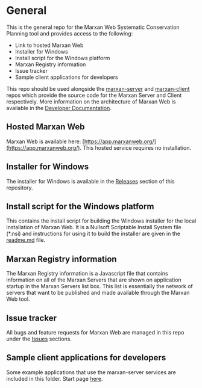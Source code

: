 # General
This is the general repo for the Marxan Web Systematic Conservation Planning tool and provides access to the following:
- Link to hosted Marxan Web 
- Installer for Windows
- Install script for the Windows platform
- Marxan Registry information
- Issue tracker
- Sample client applications for developers

This repo should be used alongside the [marxan-server](https://github.com/marxanweb/marxan-server) and [marxan-client](https://github.com/marxanweb/marxan-client) repos which provide the source code for the Marxan Server and Client respectively. More information on the architecture of Marxan Web is available in the [Developer Documentation](https://docs.marxanweb.org/dev.html).  

## Hosted Marxan Web 
Marxan Web is available here: [https://app.marxanweb.org/](https://app.marxanweb.org/). This hosted service requires no installation.  

## Installer for Windows
The installer for Windows is available in the [Releases](https://github.com/marxanweb/marxan-web/releases) section of this repository.  
## Install script for the Windows platform
This contains the install script for building the Windows installer for the local installation of Marxan Web. It is a Nullsoft Scriptable Install System file (*.nsi) and instructions for using it to build the installer are given in the [readme.md](https://github.com/marxanweb/general/blob/master/installers/windows/README.md) file.

## Marxan Registry information
The Marxan Registry information is a Javascript file that contains information on all of the Marxan Servers that are shown on application startup in the Marxan Servers list box. This list is essentially the network of servers that want to be published and made available through the Marxan Web tool.  

## Issue tracker
All bugs and feature requests for Marxan Web are managed in this repo under the [Issues](https://github.com/marxanweb/general/issues) sections.  

## Sample client applications for developers  
Some example applications that use the marxan-server services are included in this folder. Start page [here](https://github.com/marxanweb/general/tree/master/client-apps).   
